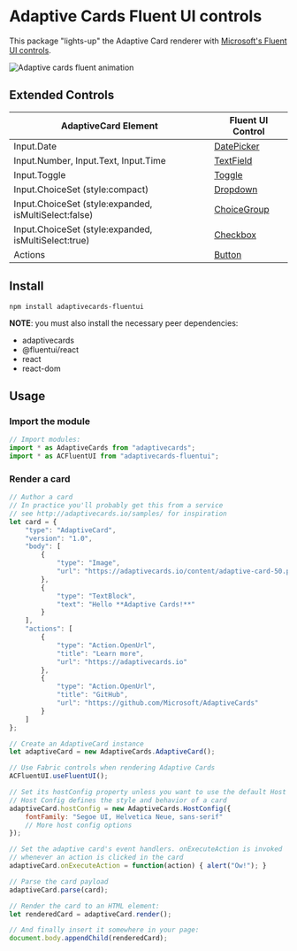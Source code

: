 # Adaptive Cards Fluent UI controls

This package "lights-up" the Adaptive Card renderer with [Microsoft's Fluent UI controls](https://developer.microsoft.com/en-us/fluentui#/).

![Adaptive cards fluent animation](https://raw.githubusercontent.com/microsoft/AdaptiveCards/main/source/nodejs/adaptivecards-fluent/adaptivecards-fluent.gif)


## Extended Controls

| AdaptiveCard Element                                  | Fluent UI Control                                                                     |
| ----------------------------------------------------- | ------------------------------------------------------------------------------------- |
| Input.Date                                            | [DatePicker](https://developer.microsoft.com/en-us/fluentui#/controls/web/datepicker)   |
| Input.Number, Input.Text, Input.Time                  | [TextField](https://developer.microsoft.com/en-us/fluentui#/controls/web/textfield)     |
| Input.Toggle                                          | [Toggle](https://developer.microsoft.com/en-us/fluentui#/controls/web/toggle)           |
| Input.ChoiceSet (style:compact)                       | [Dropdown](https://developer.microsoft.com/en-us/fluentui#/controls/web/dropdown)       |
| Input.ChoiceSet (style:expanded, isMultiSelect:false) | [ChoiceGroup](https://developer.microsoft.com/en-us/fluentui#/controls/web/choicegroup) |
| Input.ChoiceSet (style:expanded, isMultiSelect:true)  | [Checkbox](https://developer.microsoft.com/en-us/fluentui#/controls/web/checkbox)       |
| Actions                                               | [Button](https://developer.microsoft.com/en-us/fluentui#/controls/web/button)           |

## Install

```console
npm install adaptivecards-fluentui
```

**NOTE**: you must also install the necessary peer dependencies:

* adaptivecards
* @fluentui/react
* react
* react-dom

## Usage

### Import the module

```js
// Import modules:
import * as AdaptiveCards from "adaptivecards";
import * as ACFluentUI from "adaptivecards-fluentui";
```

### Render a card

```js
// Author a card
// In practice you'll probably get this from a service
// see http://adaptivecards.io/samples/ for inspiration
let card = {
    "type": "AdaptiveCard",
    "version": "1.0",
    "body": [
        {
            "type": "Image",
            "url": "https://adaptivecards.io/content/adaptive-card-50.png"
        },
        {
            "type": "TextBlock",
            "text": "Hello **Adaptive Cards!**"
        }
    ],
    "actions": [
        {
            "type": "Action.OpenUrl",
            "title": "Learn more",
            "url": "https://adaptivecards.io"
        },
        {
            "type": "Action.OpenUrl",
            "title": "GitHub",
            "url": "https://github.com/Microsoft/AdaptiveCards"
        }
    ]
};

// Create an AdaptiveCard instance
let adaptiveCard = new AdaptiveCards.AdaptiveCard();

// Use Fabric controls when rendering Adaptive Cards
ACFluentUI.useFluentUI();

// Set its hostConfig property unless you want to use the default Host Config
// Host Config defines the style and behavior of a card
adaptiveCard.hostConfig = new AdaptiveCards.HostConfig({
    fontFamily: "Segoe UI, Helvetica Neue, sans-serif"
    // More host config options
});

// Set the adaptive card's event handlers. onExecuteAction is invoked
// whenever an action is clicked in the card
adaptiveCard.onExecuteAction = function(action) { alert("Ow!"); }

// Parse the card payload
adaptiveCard.parse(card);

// Render the card to an HTML element:
let renderedCard = adaptiveCard.render();

// And finally insert it somewhere in your page:
document.body.appendChild(renderedCard);
```
